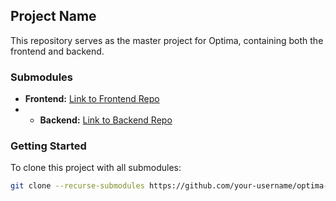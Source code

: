 ## Project Name 

This repository serves as the master project for Optima, containing both the frontend and backend. 

### Submodules 

- **Frontend:** [Link to Frontend Repo](https://github.com/your-username/frontend-repo)
- - **Backend:** [Link to Backend Repo](https://github.com/your-username/backend-repo)

### Getting Started 

To clone this project with all submodules: 
```bash
git clone --recurse-submodules https://github.com/your-username/optima-master-repo.git
